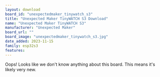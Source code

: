 ```yaml
---
layout: download
board_id: "unexpectedmaker_tinywatch_s3"
title: "Unexpected Maker TinyWATCH S3 Download"
name: "Unexpected Maker TinyWATCH S3"
manufacturer: "Unexpected Maker"
board_url: ""
board_image: "unexpectedmaker_tinywatch_s3.jpg"
date_added: 2023-11-15
family: esp32s3
features:
---
```


Oops! Looks like we don't know anything about this board. This means it's likely very new.